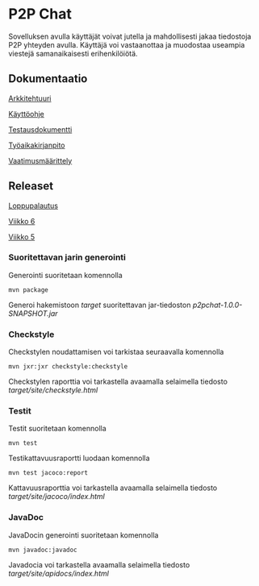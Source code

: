# P2P Chat

Sovelluksen avulla käyttäjät voivat jutella ja mahdollisesti jakaa tiedostoja P2P yhteyden avulla. Käyttäjä voi vastaanottaa ja muodostaa useampia viestejä samanaikaisesti erihenkilöiötä.

## Dokumentaatio

[Arkkitehtuuri](https://github.com/isokissa3/ot-harjoitustyo/blob/master/dokumentointi/arkkitehtuuri.md)

[Käyttöohje](https://github.com/isokissa3/ot-harjoitustyo/blob/master/dokumentointi/kayottoohje.md)

[Testausdokumentti](https://github.com/isokissa3/ot-harjoitustyo/blob/master/dokumentointi/testaus.md)

[Työaikakirjanpito](https://github.com/isokissa3/ot-harjoitustyo/blob/master/dokumentointi/tuntikirjanpito.md)

[Vaatimusmäärittely](https://github.com/isokissa3/ot-harjoitustyo/blob/master/dokumentointi/vaatimusmaarittely.md)

## Releaset

[Loppupalautus](https://github.com/isokissa3/ot-harjoitustyo/releases/tag/loppupalautus)

[Viikko 6](https://github.com/isokissa3/ot-harjoitustyo/releases/tag/viikko6)

[Viikko 5](https://github.com/isokissa3/ot-harjoitustyo/releases/tag/viikko5)

### Suoritettavan jarin generointi

Generointi suoritetaan komennolla

```
mvn package
```

Generoi hakemistoon _target_ suoritettavan jar-tiedoston _p2pchat-1.0.0-SNAPSHOT.jar_

### Checkstyle

Checkstylen noudattamisen voi tarkistaa seuraavalla komennolla

```
mvn jxr:jxr checkstyle:checkstyle
```

Checkstylen raporttia voi tarkastella avaamalla selaimella tiedosto _target/site/checkstyle.html_

### Testit

Testit suoritetaan komennolla

```
mvn test
```

Testikattavuusraportti luodaan komennolla

```
mvn test jacoco:report
```

Kattavuusraporttia voi tarkastella avaamalla selaimella tiedosto _target/site/jacoco/index.html_

### JavaDoc

JavaDocin generointi suoritetaan komennolla

```
mvn javadoc:javadoc
```

Javadocia voi tarkastella avaamalla selaimella tiedosto _target/site/apidocs/index.html_